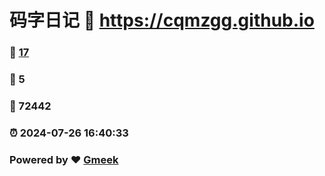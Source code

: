 # 码字日记 :link: https://cqmzgg.github.io 
### :page_facing_up: [17](https://cqmzgg.github.io/tag.html) 
### :speech_balloon: 5 
### :hibiscus: 72442 
### :alarm_clock: 2024-07-26 16:40:33 
### Powered by :heart: [Gmeek](https://github.com/Meekdai/Gmeek)
